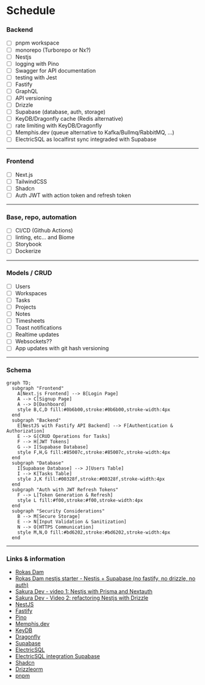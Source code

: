 # Schedule

### Backend

- [ ] pnpm workspace
- [ ] monorepo (Turborepo or Nx?)
- [ ] Nestjs
- [ ] logging with Pino
- [ ] Swagger for API documentation
- [ ] testing with Jest
- [ ] Fastify
- [ ] GraphQL
- [ ] API versioning
- [ ] Drizzle
- [ ] Supabase (database, auth, storage)
- [ ] KeyDB/Dragonfly cache (Redis alternative)
- [ ] rate limiting with KeyDB/Dragonfly
- [ ] Memphis.dev (queue alternative to Kafka/Bullmq/RabbitMQ, ...)
- [ ] ElectricSQL as localfirst sync integraded with Supabase

---

### Frontend

- [ ] Next.js
- [ ] TailwindCSS
- [ ] Shadcn
- [ ] Auth JWT with action token and refresh token

---

### Base, repo, automation

- [ ] CI/CD (Github Actions)
- [ ] linting, etc... and Biome
- [ ] Storybook
- [ ] Dockerize

---

### Models / CRUD

- [ ] Users
- [ ] Workspaces
- [ ] Tasks
- [ ] Projects
- [ ] Notes
- [ ] Timesheets
- [ ] Toast notifications
- [ ] Realtime updates
- [ ] Websockets??
- [ ] App updates with git hash versioning

---

### Schema

```mermaid
graph TD;
  subgraph "Frontend"
    A[Next.js Frontend] --> B[Login Page]
    A --> C[Signup Page]
    A --> D[Dashboard]
    style B,C,D fill:#0b6b00,stroke:#0b6b00,stroke-width:4px
  end
  subgraph "Backend"
    E[NestJS with Fastify API Backend] --> F[Authentication & Authorization]
    E --> G[CRUD Operations for Tasks]
    F --> H[JWT Tokens]
    G --> I[Supabase Database]
    style F,H,G fill:#85007c,stroke:#85007c,stroke-width:4px
  end
  subgraph "Database"
    I[Supabase Database] --> J[Users Table]
    I --> K[Tasks Table]
    style J,K fill:#00328f,stroke:#00328f,stroke-width:4px
  end
  subgraph "Auth with JWT Refresh Tokens"
    F --> L[Token Generation & Refresh]
    style L fill:#f00,stroke:#f00,stroke-width:4px
  end
  subgraph "Security Considerations"
    B --> M[Secure Storage]
    E --> N[Input Validation & Sanitization]
    N --> O[HTTPS Communication]
    style M,N,O fill:#bd6202,stroke:#bd6202,stroke-width:4px
  end

```

---

### Links & information

- [Rokas Dam](https://github.com/devRokas)
- [Rokas Dam nestjs starter - Nestjs + Supabase (no fastify, no drizzle, no auth)](https://github.com/devRokas/supabase-nestjs-rest-api-starter-kit)
- [Sakura Dev - video 1: Nestjs with Prisma and Nextauth](https://www.youtube.com/watch?v=khNwrFJ-Xqs)
- [Sakura Dev - Video 2: refactoring Nestjs with Drizzle](https://www.youtube.com/watch?v=l1DGXmmgZ9w)
- [NestJS](https://nestjs.com/)
- [Fastify](https://www.fastify.io/)
- [Pino](https://getpino.io/)
- [Memphis.dev](https://memphis.dev/)
- [KeyDB](https://keydb.dev/)
- [Dragonfly](https://dragonflydb.com/)
- [Supabase](https://supabase.io/)
- [ElectricSQL](https://electricsql.com/)
- [ElectricSQL integration Supabase](https://supabase.com/partners/integrations/electricsql)
- [Shadcn](https://shadcn.com/)
- [Drizzleorm](https://drizzleorm.com/)
- [pnpm](https://pnpm.io/)
